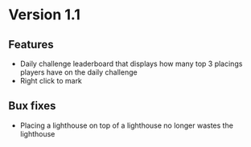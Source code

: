 # Version 1.1

## Features

- Daily challenge leaderboard that displays how many top 3 placings players have on the daily challenge
- Right click to mark

## Bux fixes

- Placing a lighthouse on top of a lighthouse no longer wastes the lighthouse
